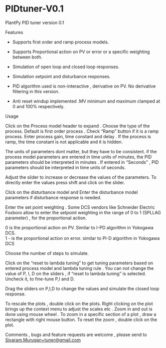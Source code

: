 # PIDtuner-V0.1

PlantPy PID tuner version 0.1

Features

- Supports  first order  and ramp process models.

- Supports Proportional action on PV or  error  or a specific weighting between both.

- Simulation of  open loop and closed loop responses.

- Simulation setpoint and disturbance responses.

- PID algorithm used is  non-interactive , derivative on PV. No derivative filtering in this version.

- Anti reset windup implemented .MV minimum and maximum clamped at 0 and 100% respectively.

Usage

Click on the Process model header to expand . Choose the type of the process. Default is first order process . Check “Ramp” button if it is a ramp process. 
Enter process gain, time constant and delay . If the process is ramp, the time constant is not applicable and it is hidden. 

The units of parameters dont matter, but they have to be consistent.  if the process model parameters are entered in time units of minutes, the PID parameters should be interpreted in minutes . If entered in “Seconds” , PID parameters should be interpreted in time units of seconds.

 Adjust the slider to increase or decrease the values of the parameters. To directly enter the values press  shift and click on the slider. 
 
Click on the disturbance model and Enter the disturbance model parameters if disturbance response is needed.

Enter the set point weighting .  Some DCS vendors  like Schneider Electric  Foxboro allow to enter the setpoint weighting  in the range of 0 to 1 (SPLLAG parameter) , for the proportional action. 

0  is the  proportional action on PV. Similar to I-PD algorithm in Yokogawa DCS.  
1 - is the proportional action  on error.  similar to PI-D algorithm in Yokogawa DCS

Choose the number of steps to simulate.

Click on the “reset to lambda tuning”  to get tuning parameters based on entered process model and lambda tuning rule . You can not change the value of P, I, D on the sliders  , if “reset to lambda tuning” is selected. Uncheck it, to  fine-tune P,I and D.

Drag the sliders on P,I,D to change the values and simulate the closed loop response. 

To rescale the plots , double click on the plots. Right clicking on the plot brings up the context menu to adjust the scales etc . Zoom in and out is done using mouse wheel . To zoom in a specific section of a plot , draw a  rectangle with right mouse button. To reset the zoom , double click on the plot.



Comments ,  bugs and feature requests   are welcome , please send to  Sivaram.Murugan+tuner@gmail.com 

